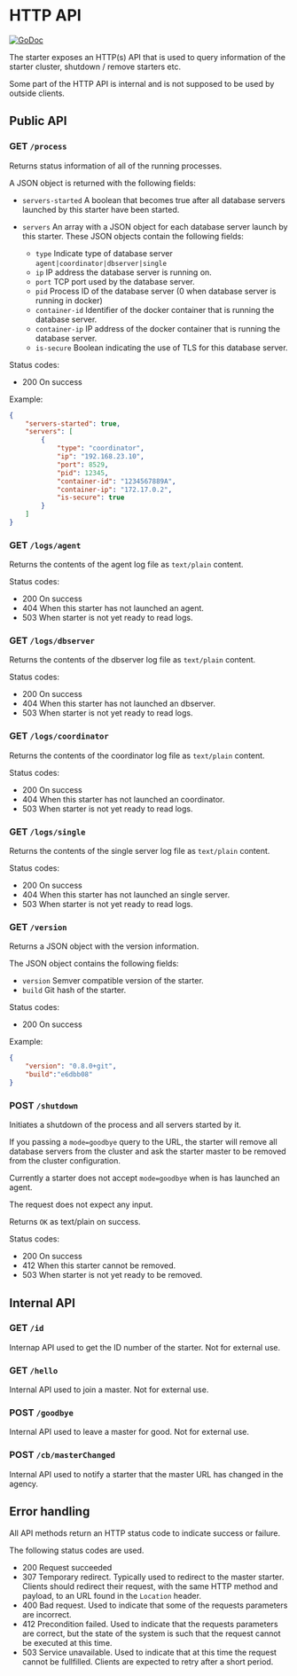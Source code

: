 # HTTP API 

[![GoDoc](https://godoc.org/github.com/arangodb-helper/arangodb/client?status.svg)](http://godoc.org/github.com/arangodb-helper/arangodb/client)

The starter exposes an HTTP(s) API that is used to query information of the starter cluster,
shutdown / remove starters etc.

Some part of the HTTP API is internal and is not supposed to be used by outside clients.

## Public API

### GET `/process`

Returns status information of all of the running processes.

A JSON object is returned with the following fields:

- `servers-started` A boolean that becomes true after all database servers 
  launched by this starter have been started.
- `servers` An array with a JSON object for each database server launch by   this starter. These JSON objects contain the following fields:

  - `type` Indicate type of database server `agent|coordinator|dbserver|single`
  - `ip` IP address the database server is running on.
  - `port` TCP port used by the database server.
  - `pid` Process ID of the database server (0 when database
    server is running in docker)
  - `container-id` Identifier of the docker container that is running 
    the database server.
  - `container-ip` IP address of the docker container that is running 
    the database server.
  - `is-secure` Boolean indicating the use of TLS for this 
    database server.

Status codes:
- 200 On success 

Example:

```json 
{
    "servers-started": true,
    "servers": [
        {
            "type": "coordinator",
            "ip": "192.168.23.10",
            "port": 8529,
            "pid": 12345,
            "container-id": "1234567889A",
            "container-ip": "172.17.0.2",
            "is-secure": true
        }
    ]
}
```

### GET `/logs/agent` 

Returns the contents of the agent log file as `text/plain` content.

Status codes:
- 200 On success 
- 404 When this starter has not launched an agent.
- 503 When starter is not yet ready to read logs.

### GET `/logs/dbserver` 

Returns the contents of the dbserver log file as `text/plain` content.

Status codes:
- 200 On success 
- 404 When this starter has not launched an dbserver.
- 503 When starter is not yet ready to read logs.

### GET `/logs/coordinator` 

Returns the contents of the coordinator log file as `text/plain` content.

Status codes:
- 200 On success 
- 404 When this starter has not launched an coordinator.
- 503 When starter is not yet ready to read logs.

### GET `/logs/single` 

Returns the contents of the single server log file as `text/plain` content.

Status codes:
- 200 On success 
- 404 When this starter has not launched an single server.
- 503 When starter is not yet ready to read logs.

### GET `/version` 

Returns a JSON object with the version information. 

The JSON object contains the following fields:

- `version` Semver compatible version of the starter.
- `build` Git hash of the starter.

Status codes:
- 200 On success 

Example:

```json
{
    "version": "0.8.0+git",
    "build":"e6dbb08"
}
```

### POST `/shutdown` 

Initiates a shutdown of the process and all servers started by it. 

If you passing a `mode=goodbye` query to the URL, the starter will
remove all database servers from the cluster and ask the starter 
master to be removed from the cluster configuration.

Currently a starter does not accept `mode=goodbye` when is has launched
an agent.

The request does not expect any input.

Returns `OK` as text/plain on success.

Status codes:
- 200 On success 
- 412 When this starter cannot be removed.
- 503 When starter is not yet ready to be removed.

## Internal API

### GET `/id` 

Internap API used to get the ID number of the starter. Not for external use.

### GET `/hello` 

Internal API used to join a master. Not for external use.

### POST `/goodbye` 

Internal API used to leave a master for good. Not for external use.

### POST `/cb/masterChanged`

Internal API used to notify a starter that the master URL has changed
in the agency.

## Error handling 

All API methods return an HTTP status code to indicate success or failure.

The following status codes are used.

- 200 Request succeeded 
- 307 Temporary redirect. Typically used to redirect to the master starter.
  Clients should redirect their request, with the same HTTP method and payload, 
  to an URL found in the `Location` header.
- 400 Bad request. Used to indicate that some of the requests parameters are incorrect.
- 412 Precondition failed. Used to indicate that the requests parameters are correct,
  but the state of the system is such that the request cannot be executed at this time.
- 503 Service unavailable. Used to indicate that at this time the request cannot be 
  fullfilled. Clients are expected to retry after a short period.
